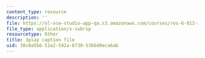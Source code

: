 ```yaml
---
content_type: resource
description: ''
file: https://ol-ocw-studio-app-qa.s3.amazonaws.com/courses/res-6-012-introduction-to-probability-spring-2018/38c8a5b651a2592a87305366d0eca6ab_2JoRO8Cydtc.vtt
file_type: application/x-subrip
resourcetype: Other
title: 3play caption file
uid: 38c8a5b6-51a2-592a-8730-5366d0eca6ab
---
```

